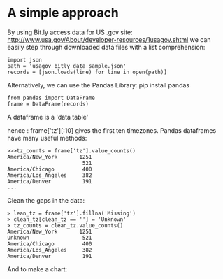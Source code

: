A simple approach
=====

By using Bit.ly access data for US .gov site: http://www.usa.gov/About/developer-resources/1usagov.shtml
we can easily step through downloaded data files with a list comprehension:

```
import json
path = 'usagov_bitly_data_sample.json'
records = [json.loads(line) for line in open(path)]
```

Alternatively, we can use the Pandas Library: pip install pandas
```
from pandas import DataFrame
frame = DataFrame(records)
```
A dataframe is a 'data table'

hence : frame['tz'][:10] gives the first ten timezones.
Pandas dataframes have many useful methods:
```
>>>tz_counts = frame['tz'].value_counts()
America/New_York       1251
                        521
America/Chicago         400
America/Los_Angeles     382
America/Denver          191
...
```
Clean the gaps in the data:

```
> lean_tz = frame['tz'].fillna('Missing')
> clean_tz[clean_tz == ''] = 'Unknown'
> tz_counts = clean_tz.value_counts()
America/New_York       1251
Unknown                 521
America/Chicago         400
America/Los_Angeles     382
America/Denver          191
```

And to make a chart:
``` tz_counts[:10].plot(kind='barh', rot=0)
